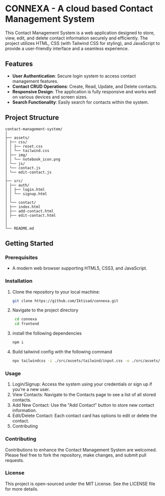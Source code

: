 # CONNEXA - A cloud based Contact Management System

This Contact Management System is a web application designed to store, view, edit, and delete contact information securely and efficiently. The project utilizes HTML, CSS (with Tailwind CSS for styling), and JavaScript to provide a user-friendly interface and a seamless experience.

## Features

- **User Authentication**: Secure login system to access contact management features.
- **Contact CRUD Operations**: Create, Read, Update, and Delete contacts.
- **Responsive Design**: The application is fully responsive and works well on various devices and screen sizes.
- **Search Functionality**: Easily search for contacts within the system.

## Project Structure
```
contact-management-system/
│
├── assets/
│ ├── css/
│ │ ├── reset.css
│ │ └── tailwind.css
│ ├── img/
│ │ └── notebook_icon.png
│ └── js/
│ └── contact.js
│ └── edit-contact.js
│
├── src/
│ ├── auth/
│ │ ├── login.html
│ │ └── signup.html
│ │
│ └── contact/
│ ├── index.html
│ ├── add-contact.html
│ ├── edit-contact.html
│ 
│
└── README.md
```

## Getting Started

### Prerequisites

- A modern web browser supporting HTML5, CSS3, and JavaScript.

### Installation

1. Clone the repository to your local machine:
   ```bash
   git clone https://github.com/Iktisad/connexa.git
   ```
2. Navigate to the project directory
   
   ```bash
    cd connexa
    cd frontend
   ```
3. install the following dependencies

    ```bash
    npm i 
    ```
4.  Build tailwind config with the following command
    ```bash
    npx tailwindcss -i ./src/assets/tailwind/input.css -o ./src/assets/tailwind/output.css
    ```
### Usage
1. Login/Signup: Access the system using your credentials or sign up if you're a new user.
2. View Contacts: Navigate to the Contacts page to see a list of all stored contacts.
3. Add New Contact: Use the "Add Contact" button to store new contact information.
4. Edit/Delete Contact: Each contact card has options to edit or delete the contact.
5. Contributing


### Contributing
Contributions to enhance the Contact Management System are welcomed. Please feel free to fork the repository, make changes, and submit pull requests.

### License
This project is open-sourced under the MIT License. See the LICENSE file for more details.
